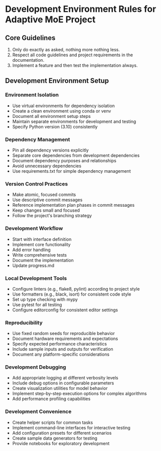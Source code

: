 # Development Environment Rules for Adaptive MoE Project

## Core Guidelines
1. Only do exactly as asked, nothing more nothing less.
2. Respect all code guidelines and project requirements in the documentation.
3. Implement a feature and then test the implementation always.

## Development Environment Setup

### Environment Isolation
- Use virtual environments for dependency isolation
- Create a clean environment using conda or venv
- Document all environment setup steps
- Maintain separate environments for development and testing
- Specify Python version (3.10) consistently

### Dependency Management
- Pin all dependency versions explicitly
- Separate core dependencies from development dependencies
- Document dependency purposes and relationships
- Avoid unnecessary dependencies
- Use requirements.txt for simple dependency management

### Version Control Practices
- Make atomic, focused commits
- Use descriptive commit messages
- Reference implementation plan phases in commit messages
- Keep changes small and focused
- Follow the project's branching strategy

### Development Workflow
- Start with interface definition
- Implement core functionality
- Add error handling
- Write comprehensive tests
- Document the implementation
- Update progress.md

### Local Development Tools
- Configure linters (e.g., flake8, pylint) according to project style
- Use formatters (e.g., black, isort) for consistent code style
- Set up type checking with mypy
- Use pytest for all testing
- Configure editorconfig for consistent editor settings

### Reproducibility
- Use fixed random seeds for reproducible behavior
- Document hardware requirements and expectations
- Specify expected performance characteristics
- Include sample inputs and outputs for verification
- Document any platform-specific considerations

### Development Debugging
- Add appropriate logging at different verbosity levels
- Include debug options in configurable parameters
- Create visualization utilities for model behavior
- Implement step-by-step execution options for complex algorithms
- Add performance profiling capabilities

### Development Convenience
- Create helper scripts for common tasks
- Implement command-line interfaces for interactive testing
- Add configuration presets for different scenarios
- Create sample data generators for testing
- Provide notebooks for exploratory development
